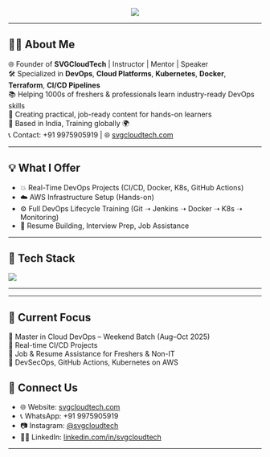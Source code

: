 <!-- Typing SVG -->
<p align="center">
  <img src="https://readme-typing-svg.herokuapp.com?font=Fira+Code&duration=2000&pause=1000&center=true&vCenter=true&width=600&lines=👋+Hi%2C+I'm+SVGCloudTech!;🚀+Master+in+Cloud+DevOps+Trainer;🎯+Training+Freshers+to+Experts+with+Real+Time+Projects;" />
</p>

---

## 👨‍🏫 About Me

🌐 Founder of **SVGCloudTech** | Instructor | Mentor | Speaker  
🛠️ Specialized in **DevOps**, **Cloud Platforms**, **Kubernetes**, **Docker**, **Terraform**, **CI/CD Pipelines**  
📚 Helping 1000s of freshers & professionals learn industry-ready DevOps skills  
🎥 Creating practical, job-ready content for hands-on learners  
📍 Based in India, Training globally 🌍  
📞 Contact: +91 9975905919 | 🌐 [svgcloudtech.com](https://svgcloudtech.com)

---

## 💡 What I Offer

- 💥 Real-Time DevOps Projects (CI/CD, Docker, K8s, GitHub Actions)
- ☁️ AWS Infrastructure Setup (Hands-on)
- ⚙️ Full DevOps Lifecycle Training (Git ➝ Jenkins ➝ Docker ➝ K8s ➝ Monitoring)
- 🧾 Resume Building, Interview Prep, Job Assistance

---

## 🧰 Tech Stack
<img src="https://skillicons.dev/icons?i=aws,azure,gcp,docker,kubernetes,terraform,linux,githubactions,python,java,spring,ansible,prometheus,grafana" />

---
---
## 🚀 Current Focus

🔸 Master in Cloud DevOps – Weekend Batch (Aug–Oct 2025)  
🔸 Real-time CI/CD Projects  
🔸 Job & Resume Assistance for Freshers & Non-IT  
🔸 DevSecOps, GitHub Actions, Kubernetes on AWS  

## 📣 Connect Us

- 🌐 Website: [svgcloudtech.com](https://svgcloudtech.com)
- 📞 WhatsApp: +91 9975905919
- 📷 Instagram: [@svgcloudtech](https://instagram.com/svgcloudtech)
- 🧑‍💼 LinkedIn: [linkedin.com/in/svgcloudtech](https://linkedin.com/in/svgcloudtech)

---
